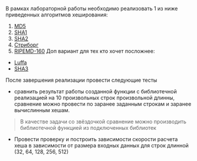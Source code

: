 

В рамках лабораторной работы необходимо 
реализовать 1 из ниже приведенных алгоритмов 
хеширования:
1. [MD5](http://cryptowiki.net/index.php?title=MD5)
2. [SHA1](https://ru.bmstu.wiki/SHA-1_(Secure_Hash_Algorithm_1)#:~:text=Secure%20Hash%20Algorithm%201%20%E2%80%94%20%D0%B0%D0%BB%D0%B3%D0%BE%D1%80%D0%B8%D1%82%D0%BC,%D0%B7%D0%BD%D0%B0%D1%87%D0%B5%D0%BD%D0%B8%D0%B5%2C%20%D0%BD%D0%B0%D0%B7%D1%8B%D0%B2%D0%B0%D0%B5%D0%BC%D0%BE%D0%B5%20%D1%82%D0%B0%D0%BA%D0%B6%D0%B5%20%D0%B4%D0%B0%D0%B9%D0%B4%D0%B6%D0%B5%D1%81%D1%82%D0%BE%D0%BC%20%D1%81%D0%BE%D0%BE%D0%B1%D1%89%D0%B5%D0%BD%D0%B8%D1%8F.)
3. [SHA2](https://m.habr.com/ru/company/selectel/blog/530262/)
4. [Стриборг](https://m.habr.com/ru/post/188152/)
5. [RIPEMD-160](https://ru.m.wikipedia.org/wiki/RIPEMD-160)
Доп вариант для тех кто хочет посложнее:
- [Luffa](https://ru.m.wikipedia.org/wiki/Luffa_(%D1%85%D0%B5%D1%88-%D1%84%D1%83%D0%BD%D0%BA%D1%86%D0%B8%D1%8F))
- [SHA3](https://ru.m.wikipedia.org/wiki/SHA-3)


После завершения реализации провести следующие тесты
- сравнить результат работы созданной функции с библиотечной реализацией на 10 произвольных строк произвольной длинны, сравнение можно провести по заранее заданным строкам и заранее вычислинным хешам.
> В качестве задачи со звёздочкой сравнение можно производить библиотечной функцией из подключенных библиотек 
- Провести проверку и построить зависимости скорости расчета хеша в зависимости от размера входных данных для строк длинной (32, 64, 128, 256, 512)
